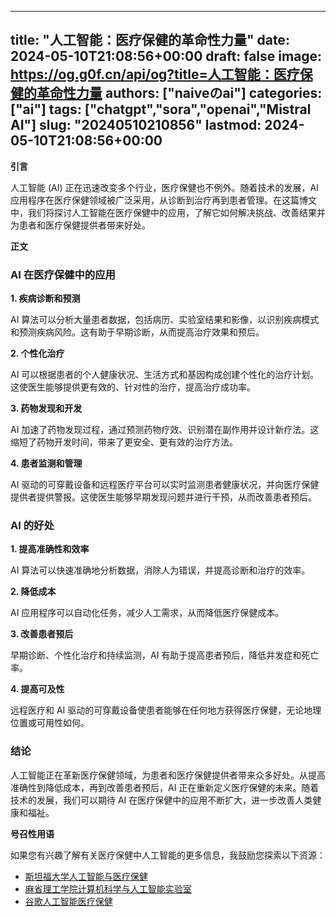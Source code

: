 
---
title: "人工智能：医疗保健的革命性力量"
date: 2024-05-10T21:08:56+00:00
draft: false
image: https://og.g0f.cn/api/og?title=人工智能：医疗保健的革命性力量
authors: ["naiveのai"]
categories: ["ai"]
tags: ["chatgpt","sora","openai","Mistral AI"]
slug: "20240510210856"
lastmod: 2024-05-10T21:08:56+00:00
---
**引言**

人工智能 (AI) 正在迅速改变多个行业，医疗保健也不例外。随着技术的发展，AI 应用程序在医疗保健领域被广泛采用，从诊断到治疗再到患者管理。在这篇博文中，我们将探讨人工智能在医疗保健中的应用，了解它如何解决挑战、改善结果并为患者和医疗保健提供者带来好处。

**正文**

### AI 在医疗保健中的应用

**1. 疾病诊断和预测**

AI 算法可以分析大量患者数据，包括病历、实验室结果和影像，以识别疾病模式和预测疾病风险。这有助于早期诊断，从而提高治疗效果和预后。

**2. 个性化治疗**

AI 可以根据患者的个人健康状况、生活方式和基因构成创建个性化的治疗计划。这使医生能够提供更有效的、针对性的治疗，提高治疗成功率。

**3. 药物发现和开发**

AI 加速了药物发现过程，通过预测药物疗效、识别潜在副作用并设计新疗法。这缩短了药物开发时间，带来了更安全、更有效的治疗方法。

**4. 患者监测和管理**

AI 驱动的可穿戴设备和远程医疗平台可以实时监测患者健康状况，并向医疗保健提供者提供警报。这使医生能够早期发现问题并进行干预，从而改善患者预后。

### AI 的好处

**1. 提高准确性和效率**

AI 算法可以快速准确地分析数据，消除人为错误，并提高诊断和治疗的效率。

**2. 降低成本**

AI 应用程序可以自动化任务，减少人工需求，从而降低医疗保健成本。

**3. 改善患者预后**

早期诊断、个性化治疗和持续监测，AI 有助于提高患者预后，降低并发症和死亡率。

**4. 提高可及性**

远程医疗和 AI 驱动的可穿戴设备使患者能够在任何地方获得医疗保健，无论地理位置或可用性如何。

### 结论

人工智能正在革新医疗保健领域，为患者和医疗保健提供者带来众多好处。从提高准确性到降低成本，再到改善患者预后，AI 正在重新定义医疗保健的未来。随着技术的发展，我们可以期待 AI 在医疗保健中的应用不断扩大，进一步改善人类健康和福祉。

**号召性用语**

如果您有兴趣了解有关医疗保健中人工智能的更多信息，我鼓励您探索以下资源：

* [斯坦福大学人工智能与医疗保健](https://hai.stanford.edu/)
* [麻省理工学院计算机科学与人工智能实验室](https://www.csail.mit.edu/)
* [谷歌人工智能医疗保健](https://health.google/)